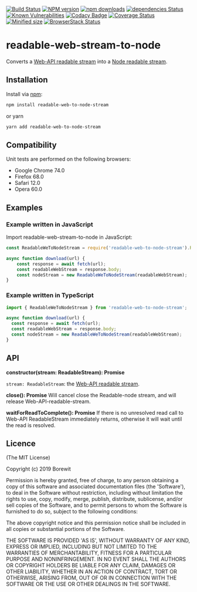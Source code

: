 [![Build Status](https://travis-ci.org/Borewit/readable-web-to-node-stream.svg?branch=master)](https://travis-ci.org/Borewit/readable-web-to-node-stream)
[![NPM version](https://badge.fury.io/js/readable-web-to-node-stream.svg)](https://npmjs.org/package/readable-web-to-node-stream)
[![npm downloads](http://img.shields.io/npm/dm/readable-web-to-node-stream.svg)](https://npmcharts.com/compare/readable-web-to-node-stream)
[![dependencies Status](https://david-dm.org/Borewit/readable-web-to-node-stream/status.svg)](https://david-dm.org/Borewit/readable-web-to-node-stream)
[![Known Vulnerabilities](https://snyk.io/test/github/Borewit/readable-web-to-node-stream/badge.svg?targetFile=package.json)](https://snyk.io/test/github/Borewit/readable-web-to-node-stream?targetFile=package.json)
[![Codacy Badge](https://api.codacy.com/project/badge/Grade/b48f9601e0984734b1962913f70432a6)](https://www.codacy.com/app/Borewit/readable-web-to-node-stream?utm_source=github.com&amp;utm_medium=referral&amp;utm_content=Borewit/readable-web-to-node-stream&amp;utm_campaign=Badge_Grade)
[![Coverage Status](https://coveralls.io/repos/github/Borewit/readable-web-to-node-stream/badge.svg?branch=master)](https://coveralls.io/github/Borewit/readable-web-to-node-stream?branch=master)
[![Minified size](https://badgen.net/bundlephobia/min/readable-web-to-node-stream)](https://bundlephobia.com/result?p=readable-web-to-node-stream)
[![BrowserStack Status](https://www.browserstack.com/automate/badge.svg?badge_key=SWR6dmZVZG1nQkFjM2xuVVBIMk9WcW9qWkE3dS9DZytJL1NJWkhLcERPTT0tLXZieHpCYmsrSHEwSVlZbmx0U1Zaa3c9PQ==--6060c5253c29686ef5db4d67dbe2fbd636932cb4)](https://www.browserstack.com/automate/public-build/SWR6dmZVZG1nQkFjM2xuVVBIMk9WcW9qWkE3dS9DZytJL1NJWkhLcERPTT0tLXZieHpCYmsrSHEwSVlZbmx0U1Zaa3c9PQ==--6060c5253c29686ef5db4d67dbe2fbd636932cb4)

# readable-web-stream-to-node

Converts a [Web-API readable stream](https://developer.mozilla.org/en-US/docs/Web/API/ReadableStreamDefaultReader) into a [Node readable stream](https://nodejs.org/api/stream.html#stream_readable_streams).

## Installation
Install via [npm](http://npmjs.org/):

```bash
npm install readable-web-to-node-stream
```
or yarn
```bash
yarn add readable-web-to-node-stream
```

## Compatibility

Unit tests are performed on the following browsers:

*   Google Chrome 74.0
*   Firefox 68.0
*   Safari 12.0
*   Opera 60.0
 
## Examples

### Example written in JavaScript

Import readable-web-stream-to-node in JavaScript:
```JavaScript
const ReadableWeToNodeStream = require('readable-web-to-node-stream').ReadableWeToNodeStream;

async function download(url) {
    const response = await fetch(url);
    const readableWebStream = response.body;
    const nodeStream = new ReadableWeToNodeStream(readableWebStream);
}

```

### Example written in TypeScript

```TypeScript
import { ReadableWeToNodeStream } from 'readable-web-to-node-stream';

async function download(url) {
  const response = await fetch(url);
  const readableWebStream = response.body;
  const nodeStream = new ReadableWeToNodeStream(readableWebStream);
}
```

## API

**constructor(stream: ReadableStream): Promise<void>**

`stream: ReadableStream`: the [Web-API readable stream](https://developer.mozilla.org/en-US/docs/Web/API/ReadableStreamDefaultReader).

**close(): Promise<void>**
Will cancel close the Readable-node stream, and will release Web-API-readable-stream.

**waitForReadToComplete(): Promise<void>**
If there is no unresolved read call to Web-API Readable​Stream immediately returns, otherwise it will wait until the read is resolved.

## Licence

(The MIT License)

Copyright (c) 2019 Borewit

Permission is hereby granted, free of charge, to any person obtaining a copy of this software and associated documentation files (the 'Software'), to deal in the Software without restriction, including without limitation the rights to use, copy, modify, merge, publish, distribute, sublicense, and/or sell copies of the Software, and to permit persons to whom the Software is furnished to do so, subject to the following conditions:

The above copyright notice and this permission notice shall be included in all copies or substantial portions of the Software.

THE SOFTWARE IS PROVIDED 'AS IS', WITHOUT WARRANTY OF ANY KIND, EXPRESS OR IMPLIED, INCLUDING BUT NOT LIMITED TO THE WARRANTIES OF MERCHANTABILITY, FITNESS FOR A PARTICULAR PURPOSE AND NONINFRINGEMENT. IN NO EVENT SHALL THE AUTHORS OR COPYRIGHT HOLDERS BE LIABLE FOR ANY CLAIM, DAMAGES OR OTHER LIABILITY, WHETHER IN AN ACTION OF CONTRACT, TORT OR OTHERWISE, ARISING FROM, OUT OF OR IN CONNECTION WITH THE SOFTWARE OR THE USE OR OTHER DEALINGS IN THE SOFTWARE.
